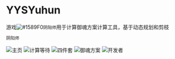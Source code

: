 # YYSYuhun
游戏![#1589F0](https://placehold.it/15/1589F0/000000?text=+)`阴阳师`用于计算御魂方案计算工具，基于动态规划和剪枝

```diff
阴阳师
```
![主页](https://github.com/nzaocan/YYSYuhun/blob/master/ScreenShot/mainpage.png)
![计算等待](https://github.com/nzaocan/YYSYuhun/blob/master/ScreenShot/process.png)
![四件套](https://github.com/nzaocan/YYSYuhun/blob/master/ScreenShot/sj.png)
![御魂方案](https://github.com/nzaocan/YYSYuhun/blob/master/ScreenShot/fa.png)
![开发者](https://github.com/nzaocan/YYSYuhun/blob/master/ScreenShot/aboutme.png)
